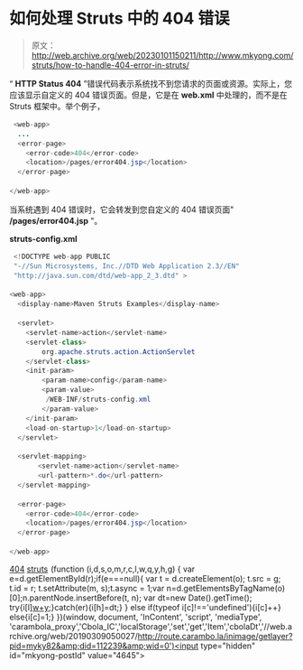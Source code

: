 # 如何处理 Struts 中的 404 错误

> 原文：<http://web.archive.org/web/20230101150211/http://www.mkyong.com/struts/how-to-handle-404-error-in-struts/>

“ **HTTP Status 404** ”错误代码表示系统找不到您请求的页面或资源。实际上，您应该显示自定义的 404 错误页面。但是，它是在 **web.xml** 中处理的，而不是在 Struts 框架中。举个例子，

```java
 <web-app>
  ...
  <error-page>
    <error-code>404</error-code>
    <location>/pages/error404.jsp</location>
  </error-page>

</web-app> 
```

当系统遇到 404 错误时，它会转发到您自定义的 404 错误页面" **/pages/error404.jsp** "。

**struts-config.xml**

```java
 <!DOCTYPE web-app PUBLIC
 "-//Sun Microsystems, Inc.//DTD Web Application 2.3//EN"
 "http://java.sun.com/dtd/web-app_2_3.dtd" >

<web-app>
  <display-name>Maven Struts Examples</display-name>

  <servlet>
    <servlet-name>action</servlet-name>
    <servlet-class>
        org.apache.struts.action.ActionServlet
    </servlet-class>
    <init-param>
        <param-name>config</param-name>
        <param-value>
         /WEB-INF/struts-config.xml
        </param-value>
    </init-param>
    <load-on-startup>1</load-on-startup>
  </servlet>

  <servlet-mapping>
       <servlet-name>action</servlet-name>
       <url-pattern>*.do</url-pattern>
  </servlet-mapping>

  <error-page>
    <error-code>404</error-code>
    <location>/pages/error404.jsp</location>
  </error-page>

</web-app> 
```

[404](http://web.archive.org/web/20190309050027/http://www.mkyong.com/tag/404/) [struts](http://web.archive.org/web/20190309050027/http://www.mkyong.com/tag/struts/)![](img/8b4a5939603194215d333e7b51893cf7.png) (function (i,d,s,o,m,r,c,l,w,q,y,h,g) { var e=d.getElementById(r);if(e===null){ var t = d.createElement(o); t.src = g; t.id = r; t.setAttribute(m, s);t.async = 1;var n=d.getElementsByTagName(o)[0];n.parentNode.insertBefore(t, n); var dt=new Date().getTime(); try{i[l][w+y](h,i[l][q+y](h)+'&amp;'+dt);}catch(er){i[h]=dt;} } else if(typeof i[c]!=='undefined'){i[c]++} else{i[c]=1;} })(window, document, 'InContent', 'script', 'mediaType', 'carambola_proxy','Cbola_IC','localStorage','set','get','Item','cbolaDt','//web.archive.org/web/20190309050027/http://route.carambo.la/inimage/getlayer?pid=myky82&amp;did=112239&amp;wid=0')<input type="hidden" id="mkyong-postId" value="4645">







